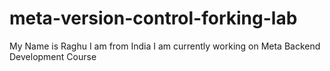 # meta-version-control-forking-lab
My Name is Raghu
I am from India
I am currently working on Meta Backend Development Course
